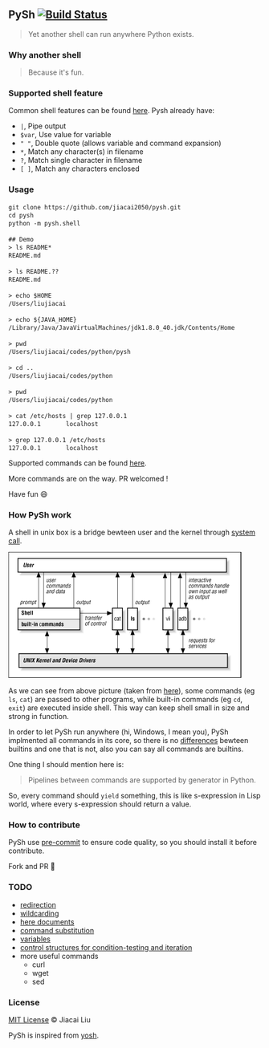 ## PySh  [![Build Status](https://travis-ci.org/jiacai2050/pysh.svg?branch=master)](https://travis-ci.org/jiacai2050/pysh)

> Yet another shell can run anywhere Python exists.

### Why another shell

> Because it's fun.

### Supported shell feature

Common shell features can be found [here](http://www.tldp.org/LDP/intro-linux/html/x12120.html). Pysh already have:

- `|`, Pipe output
- `$var`, Use value for variable
- `" "`, Double quote (allows variable and command expansion)
- `*`, Match any character(s) in filename
- `?`, Match single character in filename
- `[ ]`, Match any characters enclosed


### Usage

```
git clone https://github.com/jiacai2050/pysh.git
cd pysh
python -m pysh.shell

## Demo
> ls README*
README.md

> ls README.??
README.md

> echo $HOME
/Users/liujiacai

> echo ${JAVA_HOME}
/Library/Java/JavaVirtualMachines/jdk1.8.0_40.jdk/Contents/Home

> pwd
/Users/liujiacai/codes/python/pysh

> cd ..
/Users/liujiacai/codes/python

> pwd
/Users/liujiacai/codes/python

> cat /etc/hosts | grep 127.0.0.1
127.0.0.1       localhost

> grep 127.0.0.1 /etc/hosts
127.0.0.1       localhost
```

Supported commands can be found [here](./pysh/builtins).

More commands are on the way. PR welcomed !

Have fun 😄

### How PySh work

A shell in unix box is a bridge bewteen user and the kernel through [system call](https://en.wikipedia.org/wiki/System_call).

![how unix shell work](./assets/unix_shell.gif)

As we can see from above picture (taken from [here](http://docstore.mik.ua/orelly/unix/upt/ch01_02.htm#UPT-ART-1002-FIG-0)), some commands (eg `ls`, `cat`) are passed to other programs, while built-in commands (eg `cd`, `exit`) are executed inside shell. This way can keep shell small in size and strong in function.

In order to let PySh run anywhere (hi, Windows, I mean you), PySh implmented all commands in its core, so there is no [differences](http://unix.stackexchange.com/questions/11454/what-is-the-difference-between-a-builtin-command-and-one-that-is-not) bewteen builtins and one that is not, also you can say all commands are builtins.

One thing I should mention here is:

> Pipelines between commands are supported by generator in Python.

So, every command should `yield` something, this is like s-expression in Lisp world, where every s-expression should return a value.

### How to contribute

PySh use [pre-commit](http://pre-commit.com/) to ensure code quality, so you should install it before contribute.

Fork and PR 🍺

### TODO

- [redirection](https://en.wikipedia.org/wiki/Redirection_%28computing%29)
- [wildcarding](https://en.wikipedia.org/wiki/Wildcard_character)
- [here documents](https://en.wikipedia.org/wiki/Here_document)
- [command substitution](https://en.wikipedia.org/wiki/Command_substitution)
- [variables](https://en.wikipedia.org/wiki/Variable_%28programming%29)
- [control structures for condition-testing and iteration](https://en.wikipedia.org/wiki/Control_flow)
- more useful commands
    - curl
    - wget
    - sed

### License

[MIT License](http://liujiacai.net/license/MIT.html?year=2016) © Jiacai Liu

PySh is inspired from [yosh](https://github.com/supasate/yosh).
